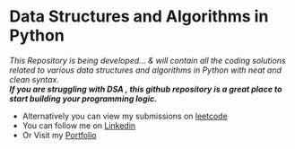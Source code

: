 # Data Structures and Algorithms in Python
 _This Repository is being developed... & will contain all the coding solutions related to various data structures and algorithms in Python with neat and clean syntax._  
***If you are struggling with DSA , this github repository is a great place to start building your programming logic.***

* Alternatively you can view my submissions on [leetcode](https://www.leetcode.com/parthtiwari)
* You can follow me on [Linkedin](https://www.linkedin.com/in/parthtiwari)
* Or Visit my [Portfolio](https://www.parthatiwari.github.io)



